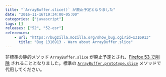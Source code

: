 ```yaml
---
title: "`ArrayBuffer.slice()` が廃止予定となりました"
date: "2016-11-16T19:34:00-05:00"
categories: ["javascript"]
tags: []
releases: ["52", "52-esr"]
references:
    - url: "https://bugzilla.mozilla.org/show_bug.cgi?id=1316913"
      title: "Bug 1316913 - Warn about ArrayBuffer.slice"
---
```

非標準の静的メソッド `ArrayBuffer.slice` が廃止予定とされ、[Firefox 53 で削除](https://www.fxsitecompat.dev/ja/docs/2016/arraybuffer-slice-will-be-removed/) されることとなりました。標準の [`ArrayBuffer.prototype.slice`](https://developer.mozilla.org/docs/Web/JavaScript/Reference/Global_Objects/ArrayBuffer/slice) メソッドで代用してください。
